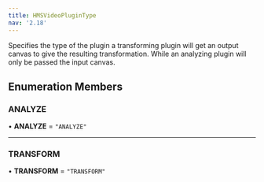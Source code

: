 ```yaml
---
title: HMSVideoPluginType
nav: '2.18'
---
```


Specifies the type of the plugin a transforming plugin will get an output canvas to give the resulting
transformation. While an analyzing plugin will only be passed the input canvas.

## Enumeration Members

### ANALYZE

• **ANALYZE** = `"ANALYZE"`

---

### TRANSFORM

• **TRANSFORM** = `"TRANSFORM"`
